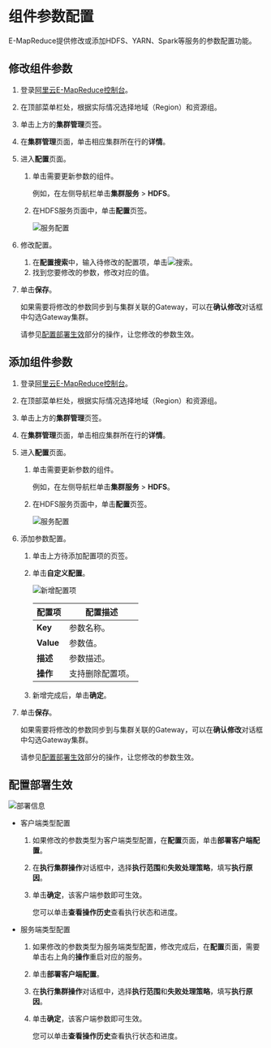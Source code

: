 # 组件参数配置

E-MapReduce提供修改或添加HDFS、YARN、Spark等服务的参数配置功能。

## 修改组件参数

1.  登录[阿里云E-MapReduce控制台](https://emr.console.aliyun.com/)。

2.  在顶部菜单栏处，根据实际情况选择地域（Region）和资源组。

3.  单击上方的**集群管理**页签。

4.  在**集群管理**页面，单击相应集群所在行的**详情**。

5.  进入**配置**页面。

    1.  单击需要更新参数的组件。

        例如，在左侧导航栏单击**集群服务** \> **HDFS**。

    2.  在HDFS服务页面中，单击**配置**页签。

        ![服务配置](https://static-aliyun-doc.oss-accelerate.aliyuncs.com/assets/img/zh-CN/0740659951/p38140.png)

6.  修改配置。

    1.  在**配置搜索**中，输入待修改的配置项，单击![搜索](https://static-aliyun-doc.oss-accelerate.aliyuncs.com/assets/img/zh-CN/0740659951/p97104.png)。
    2.  找到您要修改的参数，修改对应的值。
7.  单击**保存**。

    如果需要将修改的参数同步到与集群关联的Gateway，可以在**确认修改**对话框中勾选Gateway集群。

    请参见[配置部署生效](#section_idu_ok7_gdi)部分的操作，让您修改的参数生效。


## 添加组件参数

1.  登录[阿里云E-MapReduce控制台](https://emr.console.aliyun.com/)。

2.  在顶部菜单栏处，根据实际情况选择地域（Region）和资源组。

3.  单击上方的**集群管理**页签。

4.  在**集群管理**页面，单击相应集群所在行的**详情**。

5.  进入**配置**页面。

    1.  单击需要更新参数的组件。

        例如，在左侧导航栏单击**集群服务** \> **HDFS**。

    2.  在HDFS服务页面中，单击**配置**页签。

        ![服务配置](https://static-aliyun-doc.oss-accelerate.aliyuncs.com/assets/img/zh-CN/0740659951/p38140.png)

6.  添加参数配置。

    1.  单击上方待添加配置项的页签。
    2.  单击**自定义配置**。

        ![新增配置项](https://static-aliyun-doc.oss-accelerate.aliyuncs.com/assets/img/zh-CN/0740659951/p38141.png)

        |配置项|配置描述|
        |---|----|
        |**Key**|参数名称。|
        |**Value**|参数值。|
        |**描述**|参数描述。|
        |**操作**|支持删除配置项。|

    3.  新增完成后，单击**确定**。
7.  单击**保存**。

    如果需要将修改的参数同步到与集群关联的Gateway，可以在**确认修改**对话框中勾选Gateway集群。

    请参见[配置部署生效](#section_idu_ok7_gdi)部分的操作，让您修改的参数生效。


## 配置部署生效

![部署信息](https://static-aliyun-doc.oss-accelerate.aliyuncs.com/assets/img/zh-CN/0740659951/p38143.png)

-   客户端类型配置
    1.  如果修改的参数类型为客户端类型配置，在**配置**页面，单击**部署客户端配置**。
    2.  在**执行集群操作**对话框中，选择**执行范围**和**失败处理策略**，填写**执行原因**。
    3.  单击**确定**，该客户端参数即可生效。

        您可以单击**查看操作历史**查看执行状态和进度。

-   服务端类型配置
    1.  如果修改的参数类型为服务端类型配置，修改完成后，在**配置**页面，需要单击右上角的**操作**重启对应的服务。
    2.  单击**部署客户端配置**。
    3.  在**执行集群操作**对话框中，选择**执行范围**和**失败处理策略**，填写**执行原因**。
    4.  单击**确定**，该客户端参数即可生效。

        您可以单击**查看操作历史**查看执行状态和进度。


